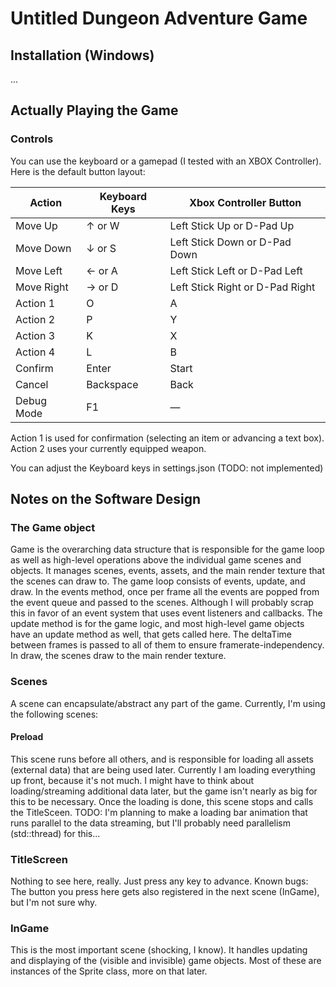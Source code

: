 ﻿# Untitled Dungeon Adventure Game

## Installation (Windows)

...


## Actually Playing the Game

### Controls

You can use the keyboard or a gamepad (I tested with an XBOX Controller). 
Here is the default button layout: 

| Action        | Keyboard Keys               | Xbox Controller Button           |
|---------------|-----------------------------|----------------------------------|
| Move Up       | ↑ or W                       | Left Stick Up or D-Pad Up        |
| Move Down     | ↓ or S                       | Left Stick Down or D-Pad Down    |
| Move Left     | ← or A                       | Left Stick Left or D-Pad Left    |
| Move Right    | → or D                       | Left Stick Right or D-Pad Right  |
| Action 1      | O                           | A					             |
| Action 2      | P                           | Y								 |
| Action 3      | K                           | X								 |
| Action 4      | L                           | B								 |
| Confirm       | Enter                       | Start							 |
| Cancel        | Backspace                   | Back							 |
| Debug Mode    | F1                          | —                                |

Action 1 is used for confirmation (selecting an item or advancing a text box).
Action 2 uses your currently equipped weapon.

You can adjust the Keyboard keys in settings.json (TODO: not implemented)


## Notes on the Software Design

### The Game object
Game is the overarching data structure that is responsible for the game loop as well as high-level operations above the individual game scenes and objects.
It manages scenes, events, assets, and the main render texture that the scenes can draw to. The game loop consists of events, update, and draw. In the events method, once per frame all the events are popped from the event queue and passed to the scenes. Although I will probably scrap this in favor of an event system that uses event listeners and callbacks. The update method is for the game logic, and most high-level game objects have an update method as well, that gets called here. The deltaTime between frames is passed to all of them to ensure framerate-independency. In draw, the scenes draw to the main render texture.

### Scenes
A scene can encapsulate/abstract any part of the game. Currently, I'm using the following scenes:

#### Preload
This scene runs before all others, and is responsible for loading all assets (external data) that are being used later. Currently I am loading everything up front, because it's not much. I might have to think about loading/streaming additional data later, but the game isn't nearly as big for this to be necessary.
Once the loading is done, this scene stops and calls the TitleSceen.
TODO: I'm planning to make a loading bar animation that runs parallel to the data streaming, but I'll probably need parallelism (std::thread) for this...

### TitleScreen
Nothing to see here, really. Just press any key to advance.
Known bugs: The button you press here gets also registered in the next scene (InGame), but I'm not sure why.

### InGame
This is the most important scene (shocking, I know). It handles updating and displaying of the (visible and invisible) game objects. Most of these are instances of the Sprite class, more on that later.

